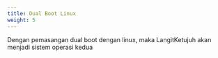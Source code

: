 ```yaml
---
title: Dual Boot Linux
weight: 5
---
```


Dengan pemasangan dual boot dengan linux, maka LangitKetujuh akan menjadi sistem operasi kedua
